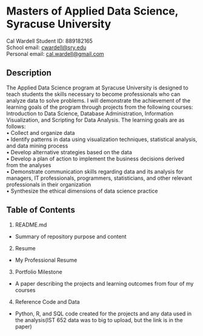 # Masters of Applied Data Science, Syracuse University
Cal Wardell 
Student ID: 889182165<br>
School email: cwardell@sry.edu<br>
Personal email: cal.wardell@gmail.com

## Description
The Applied Data Science program at Syracuse University is designed to teach students the skills necessary to become professionals who can analyze data to solve problems. I will demonstrate the achievement of the learning goals of the program through projects from the following courses: Introduction to Data Science, Database Administration, Information Visualization, and Scripting for Data Analysis. The learning goals are as follows:<br>
•	Collect and organize data<br>
•	Identify patterns in data using visualization techniques, statistical analysis, and data mining process<br>
•	Develop alternative strategies based on the data<br>
•	Develop a plan of action to implement the business decisions derived from the analyses<br>
•	Demonstrate communication skills regarding data and its analysis for managers, IT professionals, programmers, statisticians, and other relevant professionals in their organization<br>
•	Synthesize the ethical dimensions of data science practice<br>
## Table of Contents
1.	README.md
- Summary of repository purpose and content<br>
2.	Resume
- My Professional Resume<br>
3.	Portfolio Milestone
- A paper describing the projects and learning outcomes from four of my courses<br>
4.	Reference Code and Data
- Python, R, and SQL code created for the projects and any data used in the analysis(IST 652 data was to big to upload, but the link is in the paper)<br>

